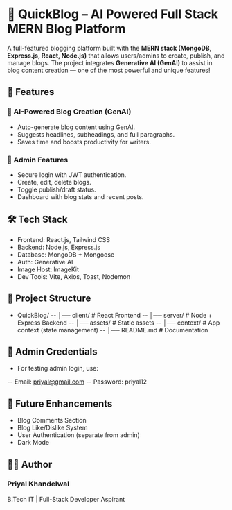 # 📖 QuickBlog – AI Powered Full Stack MERN Blog Platform

A full-featured blogging platform built with the **MERN stack (MongoDB, Express.js, React, Node.js)** that allows users/admins to create, publish, and manage blogs. The project integrates **Generative AI (GenAI)** to assist in blog content creation — one of the most powerful and unique features!

## 🚀 Features

### 🔮 AI-Powered Blog Creation (GenAI)
- Auto-generate blog content using GenAI.
- Suggests headlines, subheadings, and full paragraphs.
- Saves time and boosts productivity for writers.

### 🧠 Admin Features 
- Secure login with JWT authentication.
- Create, edit, delete blogs.
- Toggle publish/draft status.
- Dashboard with blog stats and recent posts.
  
## 🛠️ Tech Stack

- Frontend: React.js, Tailwind CSS
- Backend: Node.js, Express.js
- Database: MongoDB + Mongoose
- Auth: Generative AI
- Image Host: ImageKit
- Dev Tools: Vite, Axios, Toast, Nodemon

## 📂 Project Structure
- QuickBlog/
-- │── client/       # React Frontend
-- │── server/       # Node + Express Backend
-- │── assets/       # Static assets
-- │── context/      # App context (state management)
-- │── README.md     # Documentation


## 🔑 Admin Credentials

- For testing admin login, use:

-- Email: priyal@gmail.com
-- Password: priyal12

## 🌟 Future Enhancements

- Blog Comments Section
- Blog Like/Dislike System
- User Authentication (separate from admin)
- Dark Mode

## 👩‍💻 Author
### Priyal Khandelwal
B.Tech IT | Full-Stack Developer Aspirant
